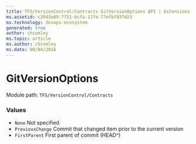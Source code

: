 ```yaml
---
title: TFS/VersionControl/Contracts GitVersionOptions API | Extensions for Azure DevOps Services
ms.assetid: c3943a69-7751-bcfa-11fe-77efbf937d23
ms.technology: devops-ecosystem
generated: true
author: chcomley
ms.topic: article
ms.author: chcomley
ms.date: 08/04/2016
---
```


# GitVersionOptions

Module path: `TFS/VersionControl/Contracts`

### Values

- `None` Not specified
- `PreviousChange` Commit that changed item prior to the current version
- `FirstParent` First parent of commit (HEAD^)
